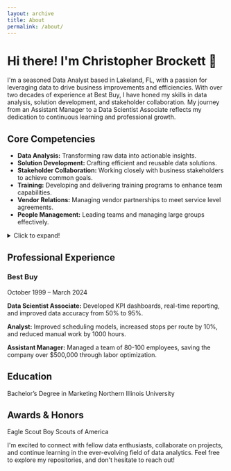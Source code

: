 ```yaml
---
layout: archive
title: About
permalink: /about/
---
```


# Hi there! I'm Christopher Brockett 👋

I'm a seasoned Data Analyst based in Lakeland, FL, with a passion for leveraging data to drive business improvements and efficiencies. With over two decades of experience at Best Buy, I have honed my skills in data analysis, solution development, and stakeholder collaboration. My journey from an Assistant Manager to a Data Scientist Associate reflects my dedication to continuous learning and professional growth.

## Core Competencies

- **Data Analysis:** Transforming raw data into actionable insights.
- **Solution Development:** Crafting efficient and reusable data solutions.
- **Stakeholder Collaboration:** Working closely with business stakeholders to achieve common goals.
- **Training:** Developing and delivering training programs to enhance team capabilities.
- **Vendor Relations:** Managing vendor partnerships to meet service level agreements.
- **People Management:** Leading teams and managing large groups effectively.

<details>
  <summary>Click to expand!</summary>
## Technical Skills

- Microsoft Office Suite
- Hardware & Software Troubleshooting/Support
- Teradata
- SQL
- Oracle
- SharePoint
- Power BI
- PowerShell
</details>

## Professional Experience

### Best Buy
October 1999 – March 2024

**Data Scientist Associate:** Developed KPI dashboards, real-time reporting, and improved data accuracy from 50% to 95%.

**Analyst:** Improved scheduling models, increased stops per route by 10%, and reduced manual work by 1000 hours.

**Assistant Manager:** Managed a team of 80-100 employees, saving the company over $500,000 through labor optimization.

## Education
Bachelor’s Degree in Marketing
Northern Illinois University

## Awards & Honors
Eagle Scout
Boy Scouts of America

I'm excited to connect with fellow data enthusiasts, collaborate on projects, and continue learning in the ever-evolving field of data analytics. Feel free to explore my repositories, and don't hesitate to reach out!